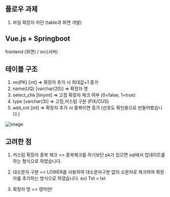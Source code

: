 ## 플로우 과제
1. 파일 확장자 차단 (table과 화면 개발)


## Vue.js + Springboot
frontend (화면) / src(서버)


## 테이블 구조
1. no(PK)     [int]             => 확장자 추가 시 최대값+1 증가 
2. name(UQ)   [varchar(20)]     => 확장자 명
3. select_chk [tinyint]         => 고정 확장자 체크 여부 (0=false, 1=true)
4. type       [varchar(3)]      => 고정,커스텀 구분 (FIX/CUS)
5. add_cnt    [int]             => 확장자 추가 시 중복이면 증가 (선호도 확인용으로 만들어봤습니다.)

![image](https://user-images.githubusercontent.com/84958504/123897928-496f7200-d99f-11eb-84eb-741c22afd7da.png)


## 고려한 점
1. 커스텀 확장자 중복 체크  => 중복체크를 하기보단 pk가 있으면 sql에서 업데이트를 하는 형식으로 하였습니다.
2. 대소문자 구분           => LOWER를 사용하여 대소문자구분 없이 소문자로 체크하여 확장자를 추가하는 방식으로 하였습니다.
   ex) Txt = txt
   
3. 확장자 명               => 영어만!




